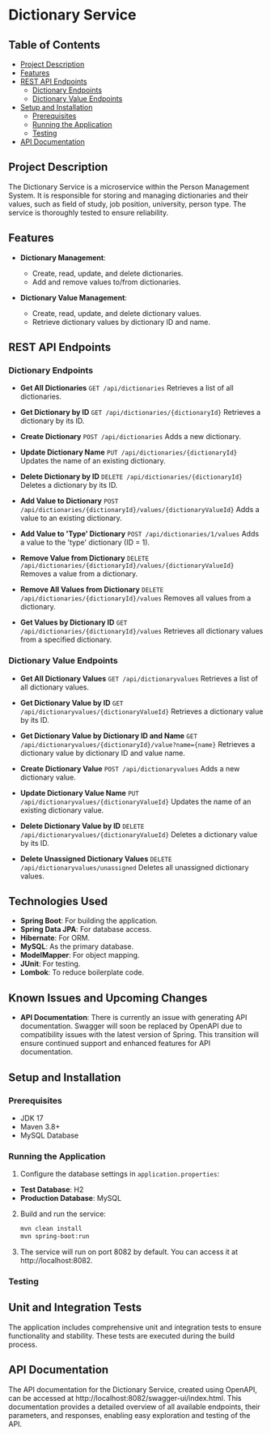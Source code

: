 # Dictionary Service

## Table of Contents
- [Project Description](#project-description)
- [Features](#features)
- [REST API Endpoints](#rest-api-endpoints)
    - [Dictionary Endpoints](#dictionary-endpoints)
    - [Dictionary Value Endpoints](#dictionary-value-endpoints)
- [Setup and Installation](#setup-and-installation)
    - [Prerequisites](#prerequisites)
    - [Running the Application](#running-the-application)
    - [Testing](#testing)
- [API Documentation](#api-documentation)

## Project Description

The Dictionary Service is a microservice within the Person Management System. It is responsible for storing and managing dictionaries and their values, such as field of study, job position, university, person type. The service is thoroughly tested to ensure reliability.

## Features

- **Dictionary Management**:
    - Create, read, update, and delete dictionaries.
    - Add and remove values to/from dictionaries.

- **Dictionary Value Management**:
    - Create, read, update, and delete dictionary values.
    - Retrieve dictionary values by dictionary ID and name.

## REST API Endpoints

### Dictionary Endpoints

- **Get All Dictionaries**
  `GET /api/dictionaries`
  Retrieves a list of all dictionaries.

- **Get Dictionary by ID**
  `GET /api/dictionaries/{dictionaryId}`
  Retrieves a dictionary by its ID.

- **Create Dictionary**
  `POST /api/dictionaries`
  Adds a new dictionary.

- **Update Dictionary Name**
  `PUT /api/dictionaries/{dictionaryId}`
  Updates the name of an existing dictionary.

- **Delete Dictionary by ID**
  `DELETE /api/dictionaries/{dictionaryId}`
  Deletes a dictionary by its ID.

- **Add Value to Dictionary**
  `POST /api/dictionaries/{dictionaryId}/values/{dictionaryValueId}`
  Adds a value to an existing dictionary.

- **Add Value to 'Type' Dictionary**
  `POST /api/dictionaries/1/values`
  Adds a value to the 'type' dictionary (ID = 1).

- **Remove Value from Dictionary**
  `DELETE /api/dictionaries/{dictionaryId}/values/{dictionaryValueId}`
  Removes a value from a dictionary.

- **Remove All Values from Dictionary**
  `DELETE /api/dictionaries/{dictionaryId}/values`
  Removes all values from a dictionary.

- **Get Values by Dictionary ID**
  `GET /api/dictionaries/{dictionaryId}/values`
  Retrieves all dictionary values from a specified dictionary.

### Dictionary Value Endpoints

- **Get All Dictionary Values**
  `GET /api/dictionaryvalues`
  Retrieves a list of all dictionary values.

- **Get Dictionary Value by ID**
  `GET /api/dictionaryvalues/{dictionaryValueId}`
  Retrieves a dictionary value by its ID.

- **Get Dictionary Value by Dictionary ID and Name**
  `GET /api/dictionaryvalues/{dictionaryId}/value?name={name}`
  Retrieves a dictionary value by dictionary ID and value name.

- **Create Dictionary Value**
  `POST /api/dictionaryvalues`
  Adds a new dictionary value.

- **Update Dictionary Value Name**
  `PUT /api/dictionaryvalues/{dictionaryValueId}`
  Updates the name of an existing dictionary value.

- **Delete Dictionary Value by ID**
  `DELETE /api/dictionaryvalues/{dictionaryValueId}`
  Deletes a dictionary value by its ID.

- **Delete Unassigned Dictionary Values**
  `DELETE /api/dictionaryvalues/unassigned`
  Deletes all unassigned dictionary values.

## Technologies Used

- **Spring Boot**: For building the application.
- **Spring Data JPA**: For database access.
- **Hibernate**: For ORM.
- **MySQL**: As the primary database.
- **ModelMapper**: For object mapping.
- **JUnit**: For testing.
- **Lombok**: To reduce boilerplate code.

## Known Issues and Upcoming Changes

- **API Documentation**: There is currently an issue with generating API documentation. Swagger will soon be replaced by OpenAPI due to compatibility issues with the latest version of Spring. This transition will ensure continued support and enhanced features for API documentation.

## Setup and Installation

### Prerequisites

- JDK 17
- Maven 3.8+
- MySQL Database

### Running the Application

1. Configure the database settings in `application.properties`:
- **Test Database**: H2
- **Production Database**: MySQL

2. Build and run the service:

   ```bash
   mvn clean install
   mvn spring-boot:run
   ```

3. The service will run on port 8082 by default. You can access it at http://localhost:8082.

### Testing

## Unit and Integration Tests

The application includes comprehensive unit and integration tests to ensure functionality and stability. These tests are executed during the build process.

## API Documentation

The API documentation for the Dictionary Service, created using OpenAPI, can be accessed at http://localhost:8082/swagger-ui/index.html. This documentation provides a detailed overview of all available endpoints, their parameters, and responses, enabling easy exploration and testing of the API.